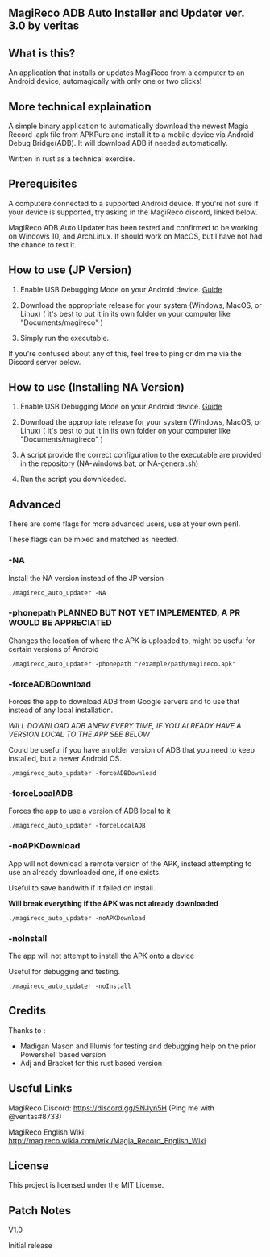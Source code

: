 MagiReco ADB Auto Installer and Updater ver. 3.0 by veritas
---------------------------------------------------------

What is this?
-------------

An application that installs or updates MagiReco from a computer to an Android device, automagically with only one or two clicks!

More technical explaination
---------------------------

A simple binary application to automatically download the newest Magia Record .apk file from APKPure and install it to a mobile device via Android Debug Bridge(ADB). It will download ADB if needed automatically.

Written in rust as a technical exercise.

Prerequisites
-------------

A computere connected to a supported Android device. If you're not sure if your device is supported, try asking in the MagiReco discord, linked below.

MagiReco ADB Auto Updater has been tested and confirmed to be working on Windows 10, and ArchLinux. It should work on MacOS, but I have not had the chance to test it.

How to use (JP Version)
----------------------------------

1. Enable USB Debugging Mode on your Android device. [Guide](https://www.kingoapp.com/root-tutorials/how-to-enable-usb-debugging-mode-on-android.htm)

2. Download the appropriate release for your system \(Windows, MacOS, or Linux\) \( it's best to put it in its own folder on your computer like "Documents/magireco" \)

3. Simply run the executable.

If you're confused about any of this, feel free to ping or dm me via the Discord server below.

How to use (Installing NA Version)
----------------------------------

1. Enable USB Debugging Mode on your Android device. [Guide](https://www.kingoapp.com/root-tutorials/how-to-enable-usb-debugging-mode-on-android.htm)

2. Download the appropriate release for your system \(Windows, MacOS, or Linux\) \( it's best to put it in its own folder on your computer like "Documents/magireco" \)

3. A script provide the correct configuration to the executable are provided in the repository \(NA-windows.bat, or NA-general.sh\)

4. Run the script you downloaded. 


Advanced
----------

There are some flags for more advanced users, use at your own peril. 

These flags can be mixed and matched as needed.

### -NA

Install the NA version instead of the JP version

```
./magireco_auto_updater -NA
```

### -phonepath PLANNED BUT NOT YET IMPLEMENTED, A PR WOULD BE APPRECIATED

Changes the location of where the APK is uploaded to, might be useful for certain versions of Android

```
./magireco_auto_updater -phonepath "/example/path/magireco.apk"
```

### -forceADBDownload

Forces the app to download ADB from Google servers and to use that instead of any local installation.

*WILL DOWNLOAD ADB ANEW EVERY TIME, IF YOU ALREADY HAVE A VERSION LOCAL TO THE APP SEE BELOW*

Could be useful if you have an older version of ADB that you need to keep installed, but a newer
Android OS.

```
./magireco_auto_updater -forceADBDownload
```

### -forceLocalADB

Forces the app to use a version of ADB local to it

```
./magireco_auto_updater -forceLocalADB
```

### -noAPKDownload

App will not download a remote version of the APK, instead attempting to use an already downloaded one, if one exists.

Useful to save bandwith if it failed on install.

**Will break everything if the APK was not already downloaded**

```
./magireco_auto_updater -noAPKDownload
```

### -noInstall

The app will not attempt to install the APK onto a device

Useful for debugging and testing.

```
./magireco_auto_updater -noInstall
```


Credits
-------

Thanks to : 

- Madigan Mason and Illumis for testing and debugging help on the prior Powershell based version
- Adj and Bracket for this rust based version

Useful Links
------------

MagiReco Discord: https://discord.gg/SNJyn5H \(Ping me with @veritas#8733\)

MagiReco English Wiki: http://magireco.wikia.com/wiki/Magia_Record_English_Wiki

License
-------

This project is licensed under the MIT License.

Patch Notes
-----------

V1.0

Initial release

